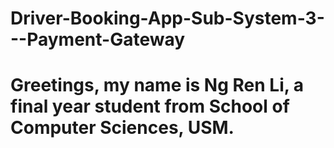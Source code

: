 # Driver-Booking-App-Sub-System-3---Payment-Gateway

# Greetings, my name is Ng Ren Li, a final year student from School of Computer Sciences, USM.

